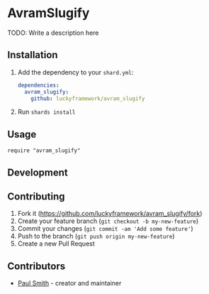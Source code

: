 # AvramSlugify

TODO: Write a description here

## Installation

1. Add the dependency to your `shard.yml`:

   ```yaml
   dependencies:
     avram_slugify:
       github: luckyframework/avram_slugify
   ```

2. Run `shards install`

## Usage

```crystal
require "avram_slugify"
```


## Development


## Contributing

1. Fork it (<https://github.com/luckyframework/avram_slugify/fork>)
2. Create your feature branch (`git checkout -b my-new-feature`)
3. Commit your changes (`git commit -am 'Add some feature'`)
4. Push to the branch (`git push origin my-new-feature`)
5. Create a new Pull Request

## Contributors

- [Paul Smith](https://github.com/paulcsmith) - creator and maintainer

